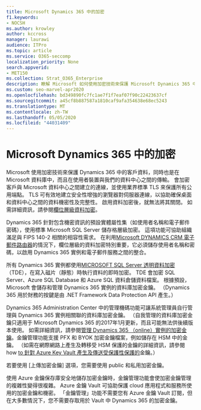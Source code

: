 ```yaml
---
title: Microsoft Dynamics 365 中的加密
f1.keywords:
- NOCSH
ms.author: krowley
author: kccross
manager: laurawi
audience: ITPro
ms.topic: article
ms.service: O365-seccomp
localization_priority: None
search.appverid:
- MET150
ms.collection: Strat_O365_Enterprise
description: 瞭解 Microsoft 如何使用加密技術來保護 Microsoft Dynamics 365 中的客戶資料，同時還可以在 Microsoft 資料庫和傳輸期間進行。
ms.custom: seo-marvel-apr2020
ms.openlocfilehash: bd349890fc7fc1ae7f1f7eaf07f90c22423637cf
ms.sourcegitcommit: a45cf8b887587a1810caf9afa354638e68ec5243
ms.translationtype: MT
ms.contentlocale: zh-TW
ms.lasthandoff: 05/05/2020
ms.locfileid: "44031409"
---
```

# <a name="encryption-in-microsoft-dynamics-365"></a>Microsoft Dynamics 365 中的加密

Microsoft 使用加密技術來保護 Dynamics 365 中的客戶資料，同時也是在 Microsoft 資料庫中，而且在使用者裝置與我們的資料中心之間的傳輸。 會加密客戶與 Microsoft 資料中心之間建立的連線，並使用業界標準 TLS 來保護所有公用端點。 TLS 可有效地建立安全性增強的瀏覽器對伺服器連線，以協助確保桌面和資料中心之間的資料機密性及完整性。 啟用資料加密後，就無法將其關閉。 如需詳細資訊，請參閱[欄位層級資料加密](https://msdn.microsoft.com/library/dn481562.aspx)。

Dynamics 365 針對包含機密資訊的預設實體屬性集（如使用者名稱和電子郵件密碼），使用標準 Microsoft SQL Server 儲存格層級加密。 這項功能可協助組織滿足與 FIPS 140-2 相關的相容性需求。 在利用[Microsoft DYNAMICS CRM 電子郵件路由器](https://technet.microsoft.com/library/hh699800.aspx)的情況下，欄位層級的資料加密特別重要，它必須儲存使用者名稱和密碼，以啟用 Dynamics 365 實例和電子郵件服務之間的整合。 

所有 Dynamics 365 實例都使用[MICROSOFT SQL Server 透明資料加密](https://docs.microsoft.com/sql/relational-databases/security/encryption/transparent-data-encryption?view=sql-server-2017)（TDE），在寫入磁片（靜態）時執行資料的即時加密。 TDE 會加密 SQL Server、Azure SQL Database 和 Azure SQL 資料倉儲資料檔案。 根據預設，Microsoft 會儲存和管理 Dynamics 365 實例的資料庫加密金鑰。 （Dynamics 365 用於財務的按鍵是由 .NET Framework Data Protection API 產生。） 

Dynamics 365 Administration Center 中的管理機碼功能可讓系統管理員自行管理與 Dynamics 365 實例相關聯的資料庫加密金鑰。 （自我管理的資料庫加密金鑰只適用于 Microsoft Dynamics 365 的2017年1月更新，而且可能無法供後續版本使用。 如需詳細資訊，請參閱[管理 Dynamics 365 （online）實例的加密金鑰](https://docs.microsoft.com/dynamics365/customer-engagement/admin/manage-encryption-keys-instance)。金鑰管理功能支援 PFX 和 BYOK 加密金鑰檔案，例如儲存在 HSM 中的金鑰。 （如需在網際網路上產生及轉移受 HSM 保護的金鑰的詳細資訊，請參閱 how [to 針對 Azure Key Vault 產生及傳送受保護性保護的](https://docs.microsoft.com/azure/key-vault/key-vault-hsm-protected-keys)金鑰。） 

若要使用 [上傳加密金鑰] 選項，您需要使用 public 和私用加密金鑰。

使用 Azure 金鑰保存庫安全地儲存加密金鑰時，金鑰管理功能會使加密金鑰管理的複雜性變得很複雜。 Azure 金鑰 Vault 可協助保護 cloud 應用程式和服務所使用的加密金鑰和機密。 「金鑰管理」功能不需要您有 Azure 金鑰 Vault 訂閱，但在大多數情況下，您不需要存取用於 Vault 中 Dynamics 365 的加密金鑰。
